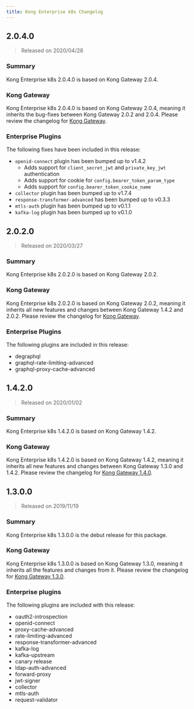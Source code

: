 ```yaml
---
title: Kong Enterprise k8s Changelog
---
```


## 2.0.4.0

> Released on 2020/04/28

### Summary

Kong Enterprise k8s 2.0.4.0 is based on Kong Gateway 2.0.4.

### Kong Gateway

Kong Enterprise k8s 2.0.4.0 is based on Kong Gateway 2.0.4,
meaning it inherits the bug-fixes between Kong Gateway 2.0.2 and
2.0.4.
Please review the changelog for
[Kong Gateway](https://github.com/Kong/kong/blob/master/CHANGELOG.md).

### Enterprise Plugins

The following fixes have been included in this release:

- `openid-connect` plugin has been bumped up to v1.4.2
  - Adds support for `client_secret_jwt` and `private_key_jwt` authentication
  - Adds support for cookie for `config.bearer_token_param_type`
  - Adds support for `config.bearer_token_cookie_name`
- `collector` plugin has been bumped up to v1.7.4
- `response-transformer-advanced` has been bumped up to v0.3.3
- `mtls-auth` plugin has been bumped up to v0.1.1
- `kafka-log` plugin has been bumped up to v0.1.0

## 2.0.2.0

> Released on 2020/03/27

### Summary

Kong Enterprise k8s 2.0.2.0 is based on Kong Gateway 2.0.2.

### Kong Gateway

Kong Enterprise k8s 2.0.2.0 is based on Kong Gateway 2.0.2,
meaning it inherits all new features and changes between Kong Gateway 1.4.2 and
2.0.2.
Please review the changelog for
[Kong Gateway](https://github.com/Kong/kong/blob/master/CHANGELOG.md).

### Enterprise Plugins

The following plugins are included in this release:

* degraphql
* graphql-rate-limiting-advanced
* graphql-proxy-cache-advanced

## 1.4.2.0

> Released on 2020/01/02

### Summary

Kong Enterprise k8s 1.4.2.0 is based on Kong Gateway 1.4.2.

### Kong Gateway

Kong Enterprise k8s 1.4.2.0 is based on Kong Gateway 1.4.2,
meaning it inherits all new features and changes between Kong Gateway 1.3.0 and
1.4.2.
Please review the changelog for
[Kong Gateway 1.4.0](https://github.com/Kong/kong/blob/master/CHANGELOG.md#140).

## 1.3.0.0

> Released on 2019/11/19

### Summary

Kong Enterprise k8s 1.3.0.0 is the debut release for this package.

### Kong Gateway

Kong Enterprise k8s 1.3.0.0 is based on Kong Gateway 1.3.0,
meaning it inherits all the features and changes from it.
Please review the changelog for
[Kong Gateway 1.3.0](https://github.com/Kong/kong/blob/master/CHANGELOG.md#130).

### Enterprise plugins

The following plugins are included with this release:

* oauth2-introspection
* openid-connect
* proxy-cache-advanced
* rate-limiting-advanced
* response-transformer-advanced
* kafka-log
* kafka-upstream
* canary release
* ldap-auth-advanced
* forward-proxy
* jwt-signer
* collector
* mtls-auth
* request-validator
